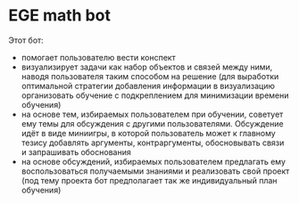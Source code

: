 # EGE math bot
Этот бот:
- помогает пользователю вести конспект
- визуализирует задачи как набор объектов и связей между ними, наводя пользователя таким способом на решение (для выработки оптимальной стратегии добавления информации в визуализацию организовать обучение с подкреплением для минимизации времени обучения)
- на основе тем, избираемых пользователем при обучении, советует ему темы для обсуждения с другими пользователями. Обсуждение идёт в виде миниигры, в которой пользователь может к главному тезису добавлять аргументы, контраргументы, обосновывать связи и запрашивать обоснования
- на основе обсуждений, избираемых пользователем предлагать ему воспользоваться получаемыми знаниями и реализовать свой проект (под тему проекта бот предполагает так же индивидуальный план обучения)